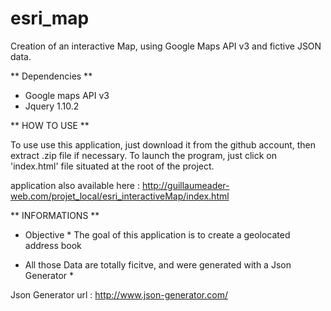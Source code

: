 esri_map
========

Creation of an interactive Map, using Google Maps API v3 and fictive JSON data.



** Dependencies **

- Google maps API v3 
- Jquery 1.10.2



** HOW TO USE **

To use use this application, just download it from the github account,
then extract .zip file if necessary.
To launch the program, just click on 'index.html' file situated at the root of the project.

application also available here : 
http://guillaumeader-web.com/projet_local/esri_interactiveMap/index.html



** INFORMATIONS **


* Objective * 
 The goal of this application is to create a geolocated address book 


* All those Data are totally ficitve, and were generated with a Json Generator *

Json Generator url : 
http://www.json-generator.com/

